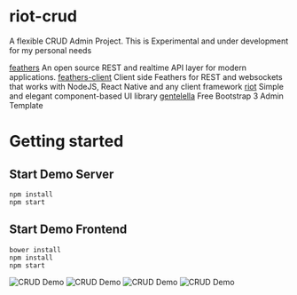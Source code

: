 # riot-crud
A flexible CRUD Admin Project.
This is Experimental and under development for my personal needs

[feathers](https://github.com/feathersjs/feathers) An open source REST and realtime API layer for modern applications.
[feathers-client](https://github.com/feathersjs/feathers-client) Client side Feathers for REST and websockets that works with NodeJS, React Native and any client framework
[riot](https://github.com/riot/riot) Simple and elegant component-based UI library
[gentelella](https://github.com/puikinsh/gentelella) Free Bootstrap 3 Admin Template


# Getting started

## Start Demo Server
```
npm install
npm start
```

## Start Demo Frontend
```
bower install
npm install 
npm start
```

![CRUD Demo](https://github.com/sajov/riot-crud/tree/develop/docs/crud1.png "Dashboard")
![CRUD Demo](https://github.com/sajov/riot-crud/tree/develop/docs/crud2.png "List view Datatables")
![CRUD Demo](https://github.com/sajov/riot-crud/tree/develop/docs/crud3.png "Show view")
![CRUD Demo](https://github.com/sajov/riot-crud/tree/develop/docs/crud4.png "Edit view JSON-Editor")
